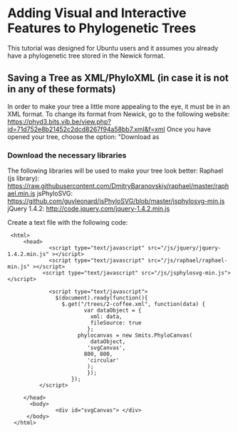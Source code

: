 # Adding Visual and Interactive Features to Phylogenetic Trees
  This tutorial was designed for Ubuntu users and it assumes you already have a phylogenetic tree stored in the Newick format.
## Saving a Tree as XML/PhyloXML (in case it is not in any of these formats)  

In order to make your tree a little more appealing to the eye, it must be in an XML format. To change its format from Newick,     go to the following website:
https://phyd3.bits.vib.be/view.php?id=71d752e8b21452c2dcd8267f94a58bb7.xml&f=xml
  		  Once you have opened your tree, choose the option: "Download as 
### Download the necessary libraries
   The following libraries will be used to make your tree look better:
      Raphael (js library): https://raw.githubusercontent.com/DmitryBaranovskiy/raphael/master/raphael.min.js
      jsPhyloSVG: https://github.com/guyleonard/jsPhyloSVG/blob/master/jsphylosvg-min.js
      jQuery 1.4.2: http://code.jquery.com/jquery-1.4.2.min.js
         
Create a text file with the following code:

     <html>
         <head>
    	         <script type="text/javascript" src="/js/jquery/jquery-1.4.2.min.js" ></script> 
	             <script type="text/javascript" src="/js/raphael/raphael-min.js" ></script> 
               <script type="text/javascript" src="/js/jsphylosvg-min.js"></script> 
	
         	     <script type="text/javascript">
	               $(document).ready(function(){
		             $.get("/trees/2-coffee.xml", function(data) {
			                var dataObject = {
				              xml: data,
				              fileSource: true
			                 };		
			              phylocanvas = new Smits.PhyloCanvas(
				              dataObject,
				             'svgCanvas', 
			              	800, 800,
				             'circular'
		                   	 );
	                     	 });
                       	});
	          </script>

         </head>
           <body>
	               <div id="svgCanvas"> </div>
          </body>
      </html>
        
